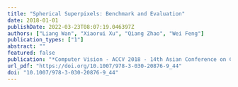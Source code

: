 ```yaml
---
title: "Spherical Superpixels: Benchmark and Evaluation"
date: 2018-01-01
publishDate: 2022-03-23T08:07:19.046397Z
authors: ["Liang Wan", "Xiaorui Xu", "Qiang Zhao", "Wei Feng"]
publication_types: ["1"]
abstract: ""
featured: false
publication: "*Computer Vision - ACCV 2018 - 14th Asian Conference on Computer Vision, Perth, Australia, December 2-6, 2018, Revised Selected Papers, Part VI*"
url_pdf: "https://doi.org/10.1007/978-3-030-20876-9_44"
doi: "10.1007/978-3-030-20876-9_44"
---
```


